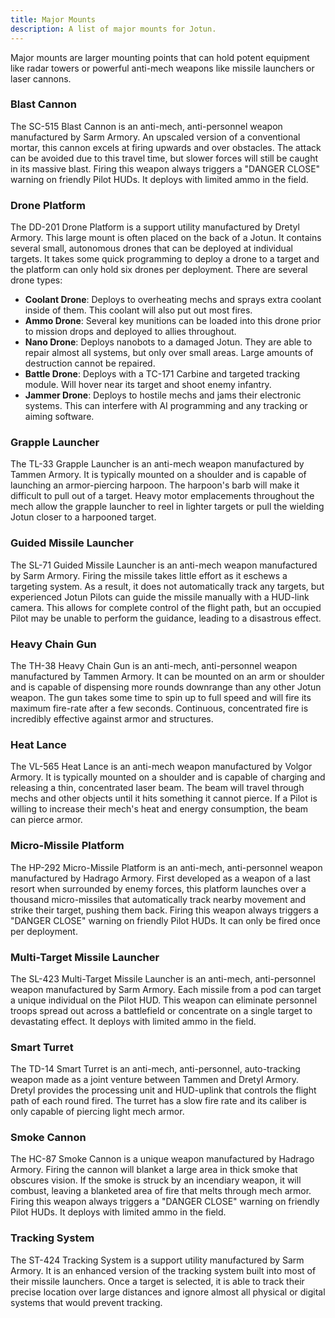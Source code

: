```yaml
---
title: Major Mounts
description: A list of major mounts for Jotun.
---
```


Major mounts are larger mounting points that can hold potent equipment like radar towers or powerful anti-mech weapons like missile launchers or laser cannons.

### Blast Cannon

The SC-515 Blast Cannon is an anti-mech, anti-personnel weapon manufactured by Sarm Armory. An upscaled version of a conventional mortar, this cannon excels at firing upwards and over obstacles. The attack can be avoided due to this travel time, but slower forces will still be caught in its massive blast. Firing this weapon always triggers a "DANGER CLOSE" warning on friendly Pilot HUDs. It deploys with limited ammo in the field.

### Drone Platform

The DD-201 Drone Platform is a support utility manufactured by Dretyl Armory. This large mount is often placed on the back of a Jotun. It contains several small, autonomous drones that can be deployed at individual targets. It takes some quick programming to deploy a drone to a target and the platform can only hold six drones per deployment. There are several drone types:

- **Coolant Drone**: Deploys to overheating mechs and sprays extra coolant inside of them. This coolant will also put out most fires.
- **Ammo Drone**: Several key munitions can be loaded into this drone prior to mission drops and deployed to allies throughout.
- **Nano Drone**: Deploys nanobots to a damaged Jotun. They are able to repair almost all systems, but only over small areas. Large amounts of destruction cannot be repaired.
- **Battle Drone**: Deploys with a TC-171 Carbine and targeted tracking module. Will hover near its target and shoot enemy infantry.
- **Jammer Drone**: Deploys to hostile mechs and jams their electronic systems. This can interfere with AI programming and any tracking or aiming software.

### Grapple Launcher

The TL-33 Grapple Launcher is an anti-mech weapon manufactured by Tammen Armory. It is typically mounted on a shoulder and is capable of launching an armor-piercing harpoon. The harpoon's barb will make it difficult to pull out of a target. Heavy motor emplacements throughout the mech allow the grapple launcher to reel in lighter targets or pull the wielding Jotun closer to a harpooned target.

### Guided Missile Launcher

The SL-71 Guided Missile Launcher is an anti-mech weapon manufactured by Sarm Armory. Firing the missile takes little effort as it eschews a targeting system. As a result, it does not automatically track any targets, but experienced Jotun Pilots can guide the missile manually with a HUD-link camera. This allows for complete control of the flight path, but an occupied Pilot may be unable to perform the guidance, leading to a disastrous effect.

### Heavy Chain Gun

The TH-38 Heavy Chain Gun is an anti-mech, anti-personnel weapon manufactured by Tammen Armory. It can be mounted on an arm or shoulder and is capable of dispensing more rounds downrange than any other Jotun weapon. The gun takes some time to spin up to full speed and will fire its maximum fire-rate after a few seconds. Continuous, concentrated fire is incredibly effective against armor and structures.

### Heat Lance

The VL-565 Heat Lance is an anti-mech weapon manufactured by Volgor Armory. It is typically mounted on a shoulder and is capable of charging and releasing a thin, concentrated laser beam. The beam will travel through mechs and other objects until it hits something it cannot pierce. If a Pilot is willing to increase their mech's heat and energy consumption, the beam can pierce armor.

### Micro-Missile Platform

The HP-292 Micro-Missile Platform is an anti-mech, anti-personnel weapon manufactured by Hadrago Armory. First developed as a weapon of a last resort when surrounded by enemy forces, this platform launches over a thousand micro-missiles that automatically track nearby movement and strike their target, pushing them back. Firing this weapon always triggers a "DANGER CLOSE" warning on friendly Pilot HUDs. It can only be fired once per deployment.

### Multi-Target Missile Launcher

The SL-423 Multi-Target Missile Launcher is an anti-mech, anti-personnel weapon manufactured by Sarm Armory. Each missile from a pod can target a unique individual on the Pilot HUD. This weapon can eliminate personnel troops spread out across a battlefield or concentrate on a single target to devastating effect. It deploys with limited ammo in the field.

### Smart Turret

The TD-14 Smart Turret is an anti-mech, anti-personnel, auto-tracking weapon made as a joint venture between Tammen and Dretyl Armory. Dretyl provides the processing unit and HUD-uplink that controls the flight path of each round fired. The turret has a slow fire rate and its caliber is only capable of piercing light mech armor.

### Smoke Cannon

The HC-87 Smoke Cannon is a unique weapon manufactured by Hadrago Armory. Firing the cannon will blanket a large area in thick smoke that obscures vision. If the smoke is struck by an incendiary weapon, it will combust, leaving a blanketed area of fire that melts through mech armor. Firing this weapon always triggers a "DANGER CLOSE" warning on friendly Pilot HUDs. It deploys with limited ammo in the field.

### Tracking System

The ST-424 Tracking System is a support utility manufactured by Sarm Armory. It is an enhanced version of the tracking system built into most of their missile launchers. Once a target is selected, it is able to track their precise location over large distances and ignore almost all physical or digital systems that would prevent tracking.
